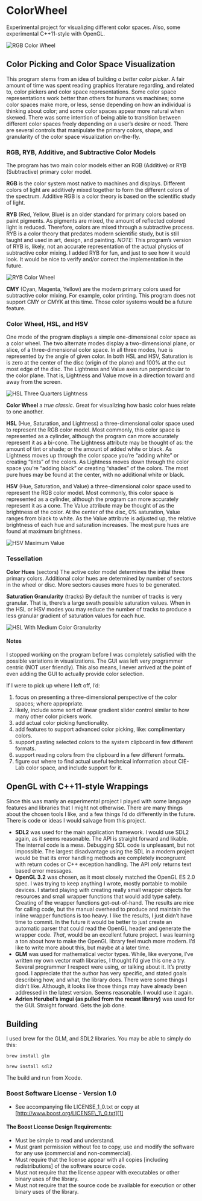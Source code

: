 # ColorWheel
Experimental project for visualizing different color spaces. Also, some experimental C++11-style with OpenGL.

![RGB Color Wheel](images/rgb_wheel.png)

## Color Picking and Color Space Visualization
This program stems from an idea of building _a better color picker_. A fair amount of time was spent reading graphics literature regarding, and related to, color pickers and color space representations. Some color space representations work better than others for humans vs machines; some color spaces make more, or less, sense depending on how an individual is thinking about color; and some color spaces appear more natural when skewed.
There was some intention of being able to transition between different color spaces freely depending on a user’s desire or need. There are several controls that manipulate the primary colors, shape, and granularity of the color space visualization on-the-fly.

### RGB, RYB, Additive, and Subtractive Color Models
The program has two main color models either an RGB (Additive) or RYB (Subtractive) primary color model.

**RGB** is the color system most native to machines and displays. Different colors of light are additively mixed together to form the different colors of the spectrum. Additive RGB is a color theory is based on the scientific study of light.

**RYB** (Red, Yellow, Blue) is an older standard for primary colors based on paint pigments. As pigments are mixed, the amount of reflected colored light is reduced. Therefore, colors are mixed through a subtractive process. RYB is a color theory that predates modern scientific study, but is still taught and used in art, design, and painting. _NOTE:_ This program’s version of RYB is, likely, not an accurate representation of the actual physics of subtractive color mixing. I added RYB for fun, and just to see how it would look. It would be nice to verify and/or correct the implementation in the future.

![RYB Color Wheel](images/ryb_wheel.png)

**CMY** (Cyan, Magenta, Yellow) are the modern primary colors used for subtractive color mixing. For example, color printing. This program does not support CMY or CMYK at this time. Those color systems would be a future feature.

### Color Wheel, HSL, and HSV
One mode of the program displays a simple one-dimensional color space as a color wheel. The two alternate modes display a two-dimensional plane, or slice, of a three-dimensional color space.
In all three modes, hue is represented by the angle of given color. In both HSL and HSV, Saturation is is zero at the center of the disc (origin of the plane) and 100% at the out most edge of the disc. The Lightness and Value axes run perpendicular to the color plane. That is, Lightness and Value move in a direction toward and away from the screen.

![HSL Three Quarters Lightness](images/mid_top_hsl_bi-cone.png)

**Color Wheel** a _true classic_. Great for visualizing how basic color hues relate to one another.

**HSL** (Hue, Saturation, and Lightness) a three-dimensional color space used to represent the RGB color model. Most commonly, this color space is represented as a cylinder, although the program can more accurately represent it as a bi-cone. The Lightness attribute may be thought of as: the amount of tint or shade; or the amount of added white or black. As Lightness moves up through the color space you’re “adding white” or creating “tints” of the colors. As Lightness moves down through the color space you’re “adding black” or creating “shades” of the colors. The most pure hues may be found at the center, with no additional white or black.

**HSV** (Hue, Saturation, and Value) a three-dimensional color space used to represent the RGB color model. Most commonly, this color space is represented as a cylinder, although the program can more accurately represent it as a cone. The Value attribute may be thought of as the brightness of the color. At the center of the disc, 0% saturation, Value ranges from black to white. As the Value attribute is adjusted up, the relative brightness of each hue and saturation increases. The most pure hues are found at maximum brightness.

![HSV Maximum Value](images/smooth_hsv.png)

### Tessellation
**Color Hues** (sectors) The active color model determines the initial three primary colors. Additional color hues are determined by number of sectors in the wheel or disc. More sectors causes more hues to be generated.

**Saturation Granularity** (tracks) By default the number of tracks is very granular. That is, there’s a large swath possible saturation values. When in the HSL or HSV modes you may reduce the number of tracks to produce a less granular gradient of saturation values for each hue.

![HSL With Medium Color Granularity](images/tessellated_hsl.png)

#### Notes
I stopped working on the program before I was completely satisfied with the possible variations in visualizations. The GUI was left very programmer centric (NOT user friendly). This also means, I never arrived at the point of even adding the GUI to actually provide color selection.

If I were to pick up where I left off, I’d:

1. focus on presenting a three-dimensional perspective of the color spaces; where appropriate.
2. likely, include some sort of linear gradient slider control similar to how many other color pickers work.
3. add actual color picking functionality.
4. add features to support advanced color picking, like: complimentary colors.
5. support pasting selected colors to the system clipboard in few different formats.
6. support reading colors from the clipboard in a few different formats.
7. figure out where to find actual useful technical information about CIE-Lab color space, and include support for it.

## OpenGL with C++11-style Wrappings
Since this was manly an experimental project I played with some language features and libraries that I might not otherwise. There are many things about the chosen tools I like, and a few things I’d do differently in the future. There is code or ideas I would salvage from this project.

- **SDL2** was used for the main application framework. I would use SDL2 again, as it seems reasonable. The API is straight forward and likable. The internal code is a mess. Debugging SDL code is unpleasant, but not impossible. The largest disadvantage using the SDL in a modern project would be that its error handling methods are completely incongruent with return codes or C++ exception handling. The API _only_ returns text based error messages.
- **OpenGL 3.2** was chosen, as it most closely matched the OpenGL ES 2.0 spec. I was trying to keep anything I wrote, mostly portable to mobile devices. I started playing with creating really small wrapper objects for resources and small wrapper functions that would add type safety. Creating of the wrapper functions got-out-of-hand. The results are nice for calling code, but the manual overhead to produce and maintain the inline wrapper functions is too heavy. I like the results, I just didn’t have time to commit. In the future it would be better to just create an automatic parser that could read the OpenGL header and generate the wrapper code. _That_, would be an excellent future project. I was learning a ton about how to make the OpenGL library feel much more modern. I’d like to write more about this, but maybe at a later time.
- **GLM** was used for mathematical vector types. While, like everyone, I’ve written my own vector math libraries, I thought I’d give this one a try. Several programmer I respect were using, or talking about it. It’s pretty good. I appreciate that the author has very specific, and stated goals describing how, and what, the library does. There were some things I didn’t like. Although, it looks like those things may have already been addressed in the latest version. Seems reasonable. I would use it again.
- **Adrien Herubel’s imgui (as pulled from the recast library)** was used for the GUI. Straight forward. Gets the job done.

## Building
I used brew for the GLM, and SDL2 libraries. You may be able to simply do this:

`brew install glm`

`brew install sdl2`

The build and run from Xcode.

### Boost Software License - Version 1.0
- See accompanying file LICENSE\_1\_0.txt or copy at [http://www.boost.org/LICENSE\_1\_0.txt][1]

#### The Boost License Design Requirements:
- Must be simple to read and understand.
- Must grant permission without fee to copy, use and modify the software for any use (commercial and non-commercial).
- Must require that the license appear with all copies [including redistributions] of the software source code.
- Must not require that the license appear with executables or other binary uses of the library.
- Must not require that the source code be available for execution or other binary uses of the library.

[1]:	http://www.boost.org/LICENSE_1_0.txt